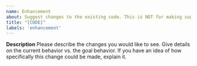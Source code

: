 ```yaml
---
name: Enhancement
about: Suggest changes to the existing code. This is NOT for making suggestions for the game. It's for contributors to request code changes from other contributors, usually ones that have been discussed.
title: "[CODE]"
labels: 'enhancement'
---
```


**Description**
Please describe the changes you would like to see. Give details on the current behavior vs. the goal behavior. If you have an idea of how specifically this change could be made, explain it.